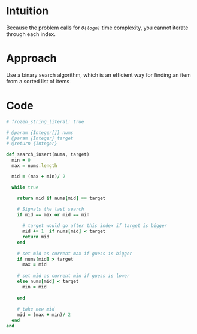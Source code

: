 # Intuition

Because the problem calls for *`O(logn)`* time complexity, you cannot iterate through each index.

# Approach

Use a binary search algorithm, which is an efficient way for finding an item from a sorted list of items



# Code

```ruby
# frozen_string_literal: true

# @param {Integer[]} nums
# @param {Integer} target
# @return {Integer}

def search_insert(nums, target)
  min = 0
  max = nums.length

  mid = (max + min)/ 2

  while true 

    return mid if nums[mid] == target
    
    # Signals the last search
    if mid == max or mid == min

      # target would go after this index if target is bigger
      mid += 1  if nums[mid] < target
      return mid
    end

    # set mid as current max if guess is bigger
    if nums[mid] > target
      max = mid
  
    # set mid as current min if guess is lower
    else nums[mid] < target
      min = mid
      
    end
    
    # take new mid
    mid = (max + min)/ 2
  end
end
```